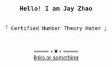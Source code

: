 <h3 align="center"><samp>Hello! I am <b>Jay Zhao</b></samp></h3>
<p align="center"><br>
  <samp>
     「 Certified Number Theory Hater 」<br>
  </samp>
</p>


<br>

<p align="center">
    ════ ⋆★⋆ ════<br>
    <a href="https://i2mx.github.io/me/">links or something</a>
  </p>
</samp>
